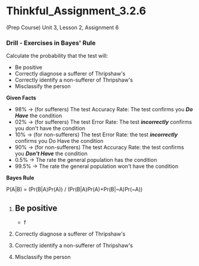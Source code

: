 # Thinkful_Assignment_3.2.6
(Prep Course) Unit 3, Lesson 2, Assignment 6

### Drill - Exercises in Bayes' Rule

Calculate the probability that the test will:

* Be positive
* Correctly diagnose a sufferer of Thripshaw's
* Correctly identify a non-sufferer of Thripshaw's
* Misclassify the person

__Given Facts__

-  98% -> (for sufferers) The test Accuracy Rate: The test confirms you *__Do Have__* the condition
-  02% -> (for sufferers) The test Error Rate: The test *__incorrectly__* confirms you don't have the condition
-  10% -> (for non-sufferers) The test Error Rate: the test *__incorrectly__* confirms you Do Have the condition 
-  90% -> (for non-sufferers) The test Accuracy Rate: the test confirms you *__Don't Have__* the condition
- 0.5% -> The rate the general population has the condition
- 99.5% -> The rate the general population won't have the condition

__Bayes Rule__

P(A|B) = (Pr(B|A)Pr(A)) / (Pr(B|A)Pr(A)+Pr(B|~A)Pr(~A))

1. Be positive
     - 
     - f

2. Correctly diagnose a sufferer of Thripshaw's
3. Correctly identify a non-sufferer of Thripshaw's
4. Misclassify the person

